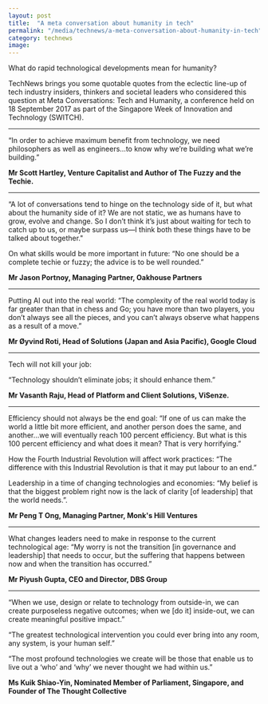 ```yaml
---
layout: post
title:  "A meta conversation about humanity in tech"
permalink: "/media/technews/a-meta-conversation-about-humanity-in-tech"
category: technews
image: 
---
```


What do rapid technological developments mean for humanity?

TechNews brings you some quotable quotes from the eclectic line-up of tech industry insiders, thinkers and societal leaders who considered this question at Meta Conversations: Tech and Humanity, a conference held on 18 September 2017 as part of the Singapore Week of Innovation and Technology (SWITCH).

---

“In order to achieve maximum benefit from technology, we need philosophers as well as engineers…to know why we’re building what we’re building.”

**Mr Scott Hartley, Venture Capitalist and Author of The Fuzzy and the Techie.**

---

“A lot of conversations tend to hinge on the technology side of it, but what about the humanity side of it? We are not static, we as humans have to grow, evolve and change. So I don’t think it’s just about waiting for tech to catch up to us, or maybe surpass us—I think both these things have to be talked about together."

On what skills would be more important in future: “No one should be a complete techie or fuzzy; the advice is to be well rounded.”

**Mr Jason Portnoy, Managing Partner, Oakhouse Partners**

---

Putting AI out into the real world: “The complexity of the real world today is far greater than that in chess and Go; you have more than two players, you don’t always see all the pieces, and you can’t always observe what happens as a result of a move.”

**Mr Øyvind Roti, Head of Solutions (Japan and Asia Pacific), Google Cloud**

---

Tech will not kill your job:

“Technology shouldn’t eliminate jobs; it should enhance them.”

**Mr Vasanth Raju, Head of Platform and Client Solutions, ViSenze.**

---

Efficiency should not always be the end goal: “If one of us can make the world a little bit more efficient, and another person does the same, and another…we will eventually reach 100 percent efficiency. But what is this 100 percent efficiency and what does it mean? That is very horrifying.”

How the Fourth Industrial Revolution will affect work practices: “The difference with this Industrial Revolution is that it may put labour to an end.”

Leadership in a time of changing technologies and economies: “My belief is that the biggest problem right now is the lack of clarity [of leadership] that the world needs.”.

**Mr Peng T Ong, Managing Partner, Monk's Hill Ventures**

---

What changes leaders need to make in response to the current technological age: “My worry is not the transition [in governance and leadership] that needs to occur, but the suffering that happens between now and when the transition has occurred.”

**Mr Piyush Gupta, CEO and Director, DBS Group**

---

“When we use, design or relate to technology from outside-in, we can create purposeless negative outcomes; when we [do it] inside-out, we can create meaningful positive impact.”

“The greatest technological intervention you could ever bring into any room, any system, is your human self.”

“The most profound technologies we create will be those that enable us to live out a ‘who’ and ‘why’ we never thought we had within us.” 

**Ms Kuik Shiao-Yin, Nominated Member of Parliament, Singapore, and Founder of The Thought Collective**
